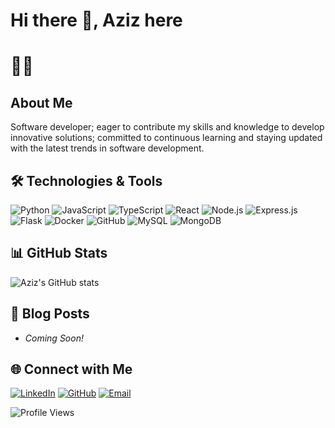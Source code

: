 # Hi there 👋, Aziz here


# 👨‍💻


## About Me
Software developer; eager to contribute my skills and knowledge to develop innovative solutions; committed to continuous learning and staying updated with the latest trends in software development.

## 🛠️ Technologies & Tools

![Python](https://img.shields.io/badge/-Python-3776AB?style=flat-square&logo=python&logoColor=white)
![JavaScript](https://img.shields.io/badge/-JavaScript-F7DF1E?style=flat-square&logo=javascript&logoColor=black)
![TypeScript](https://img.shields.io/badge/-TypeScript-3178C6?style=flat-square&logo=typescript&logoColor=white)
![React](https://img.shields.io/badge/-React-61DAFB?style=flat-square&logo=react&logoColor=black)
![Node.js](https://img.shields.io/badge/-Node.js-339933?style=flat-square&logo=node.js&logoColor=white)
![Express.js](https://img.shields.io/badge/-Express.js-000000?style=flat-square&logo=express&logoColor=white)
![Flask](https://img.shields.io/badge/-Flask-000000?style=flat-square&logo=flask&logoColor=white)
![Docker](https://img.shields.io/badge/-Docker-2496ED?style=flat-square&logo=docker&logoColor=white)
![GitHub](https://img.shields.io/badge/-GitHub-181717?style=flat-square&logo=github&logoColor=white)
![MySQL](https://img.shields.io/badge/-MySQL-4479A1?style=flat-square&logo=mysql&logoColor=white)
![MongoDB](https://img.shields.io/badge/-MongoDB-47A248?style=flat-square&logo=mongodb&logoColor=white)

## 📊 GitHub Stats

![Aziz's GitHub stats](https://github-readme-stats.vercel.app/api?username=nagwaka&show_icons=true&theme=radical)

## 📝 Blog Posts

- *Coming Soon!*

## 🌐 Connect with Me

[![LinkedIn](https://img.shields.io/badge/-LinkedIn-0077B5?style=flat-square&logo=LinkedIn&logoColor=white)](https://www.linkedin.com/in/nagwaka)
[![GitHub](https://img.shields.io/badge/-GitHub-181717?style=flat-square&logo=GitHub&logoColor=white)](https://github.com/nagwaka)
[![Email](https://img.shields.io/badge/-Email-D14836?style=flat-square&logo=Gmail&logoColor=white)](mailto:nagwaka.n@gmail.com)

![Profile Views](https://komarev.com/ghpvc/?username=nagwaka&style=flat-square&color=blue)

